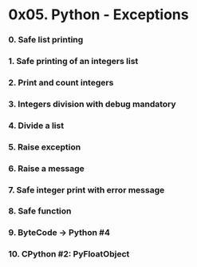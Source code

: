<h1>0x05. Python - Exceptions </h1>
<h3> 0. Safe list printing</h3>
<h3>1. Safe printing of an integers list</h3>
<h3>2. Print and count integers</h3>
<h3>3. Integers division with debug mandatory</h3>
<h3> 4. Divide a list</h3>
<h3>5. Raise exception</h3>
<h3>6. Raise a message</h3>
<h3> 7. Safe integer print with error message</h3>
<h3> 8. Safe function</h3>
<h3>9. ByteCode -> Python #4</h3>
<h3> 10. CPython #2: PyFloatObject</h3>

